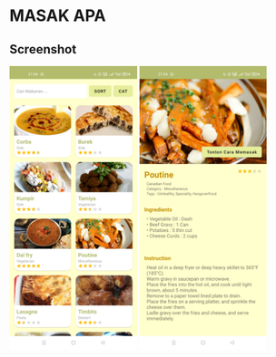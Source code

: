 # MASAK APA #

## Screenshot
<p float="left">
    <img src="/Screenshot1.jpg" height="500"/>
    <img src="/Screenshot2.jpg" height="500"/>
</p>
